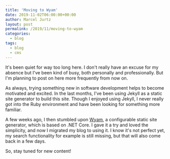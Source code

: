 ```yaml
---
title: 'Moving to Wyam'
date: 2019-11-02T06:00:00+00:00
author: Marcel Jurtz
layout: post
permalink: /2019/11/moving-to-wyam
categories:
  - blog
tags:
  - blog
  - cms
---
```


It's been quiet for way too long here. I don't really have an excuse for my absence but I've been kind of busy, both personally and professionally. But I'm planning to post on here more frequently from now on.

As always, trying something new in software development helps to become motivated and excited. In the last months, I've been using Jekyll as a static site generator to build this site. Though I enjoyed using Jekyll, I never really got into the Ruby environment and have been looking for something more familiar.

A few weeks ago, I then stumbled upon [Wyam](https://wyam.io/), a configurable static site generator, which is based on .NET Core. I gave it a try and loved the simplicity, and now I migrated my blog to using it. I know it's not perfect yet, my search functionality for example is still missing, but that will also come back in a few days.

So, stay tuned for new content!